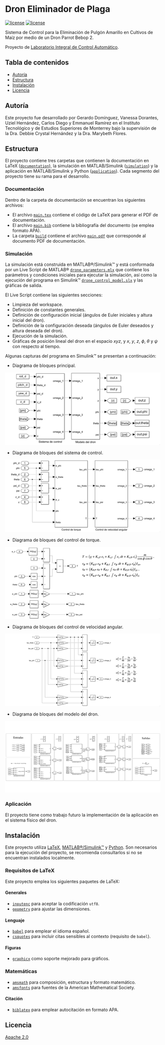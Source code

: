# Dron Eliminador de Plaga
[![license](https://img.shields.io/badge/license-Apache%202.0-green)](LICENSE)
[![license](https://img.shields.io/badge/readme%20style-standard-green)](LICENSE)

Sistema de Control para la Eliminación de Pulgón Amarillo en Cultivos de Maíz por medio de un Dron Parrot Bebop 2.

Proyecto de [Laboratorio Integral de Control Automático](https://samp.itesm.mx/Materias/VistaPreliminarMateria?clave=MR3029&lang=ES#).

## Tabla de contenidos

- [Autoría](#autoría)
- [Estructura](#estructura)
- [Instalación](#instalación)
- [Licencia](#licencia)

## Autoría
Este proyecto fue desarrollado por Gerardo Domínguez, Vanessa Dorantes, Uziel Hernández, Carlos Diego y Emmanuel Ramírez en el Instituto Tecnológico y de Estudios Superiores de Monterrey bajo la supervisión de la Dra. Debbie Crystal Hernández y la Dra. Marybeth Flores.

## Estructura
El proyecto contiene tres carpetas que contienen la documentación en LaTeX ([``documentation``](documentation)), la simulación en MATLAB/Simulink ([``simulation``](simulation)) y la aplicación en MATLAB/Simulink y Python ([``application``](application)). Cada segmento del proyecto tiene su rama para el desarrollo.

### Documentación
Dentro de la carpeta de documentación se encuentran los siguientes archivos:

- El archivo [``main.tex``](documentation/main.tex) contiene el código de LaTeX para generar el PDF de documentación.
- El archivo [``main.bib``](documentation/main.bib) contiene la bibliografía del documento (se emplea formato APA).
- La carpeta [``build``](documentation/build) contiene el archivo [``main.pdf``](documentation/build/main.pdf) que corresponde al documento PDF de documentación.
### Simulación

La simulación está construida en MATLAB®/Simulink™ y está conformada por un Live Script de MATLAB® [``drone_parameters.mlx``](simulation/drone_parameters.mlx) que contiene los parámetros y condiciones iniciales para ejecutar la simulación, así como la ejecución del programa en Simulink™ [``drone_control_model.slx``](simulation/drone_control_model.slx) y las gráficas de salida.

El Live Script contiene las siguientes secciones:

- Limpieza del workspace.
- Definición de constantes generales.
- Definición de configuración inicial (ángulos de Euler iniciales y altura inicial del dron).
- Definición de la configuración deseada (ángulos de Euler deseados y altura deseada del dron).
- Ejecución de la simulación.
- Gráficas de posición lineal del dron en el espacio $xyz$, y $x$, $y$, $z$, $\phi$, $\theta$ y $\psi$ con respecto al tiempo.

Algunas capturas del programa en Simulink™ se presentan a continuación:

- Diagrama de bloques principal.

![Diagrama de bloques principal](documentation/pictures/block-main.png)

- Diagrama de bloques del sistema de control.

![Diagrama de bloques del sistema de control](documentation/pictures/block-control-system.png)

- Diagrama de bloques del control de torque.

![Diagrama de bloques del control de torque](documentation/pictures/block-torque-control-system.png)

- Diagrama de bloques del control de velocidad angular.

![Diagrama de bloques del control de velocidad angular](documentation/pictures/block-angular-velocity-model.png)

- Diagrama de bloques del modelo del dron.

![Diagrama de bloques del modelo del dron](documentation/pictures/block-drone-model.png)

### Aplicación
El proyecto tiene como trabajo futuro la implementación de la aplicación en el sistema físico del dron.

## Instalación
Este proyecto utiliza [LaTeX](https://www.latex-project.org/), [MATLAB®/Simulink™](https://www.mathworks.com/products/matlab.html) y [Python](https://www.python.org/). Son necesarios para la ejecución del proyecto, se recomienda consultarlos si no se encuentran instalados localmente.

### Requisitos de LaTeX
Este proyecto emplea los siguientes paquetes de LaTeX:

#### Generales
- [``inputenc``](https://www.ctan.org/pkg/inputenc) para aceptar la codificación ``utf8``.
- [``geometry``](https://www.ctan.org/pkg/geometry) para ajustar las dimensiones.

#### Lenguaje
- [``babel``](https://www.ctan.org/pkg/babel) para emplear el idioma español.
- [``csquotes``](https://www.ctan.org/pkg/csquotes) para incluir citas sensibles al contexto (requisito de ``babel``).

#### Figuras
- [``graphicx``](https://www.ctan.org/pkg/graphicx) como soporte mejorado para gráficos.

### Matemáticas
- [``amsmath``](https://www.ctan.org/pkg/amsmath) para composición, estructura y formato matemático.
- [``amsfonts``](https://www.ctan.org/pkg/amsfonts) para fuentes de la American Mathematical Society.

#### Citación
- [``biblatex``](https://www.ctan.org/pkg/biblatex) para emplear autocitación en formato APA.

## Licencia

[Apache 2.0](LICENSE) 